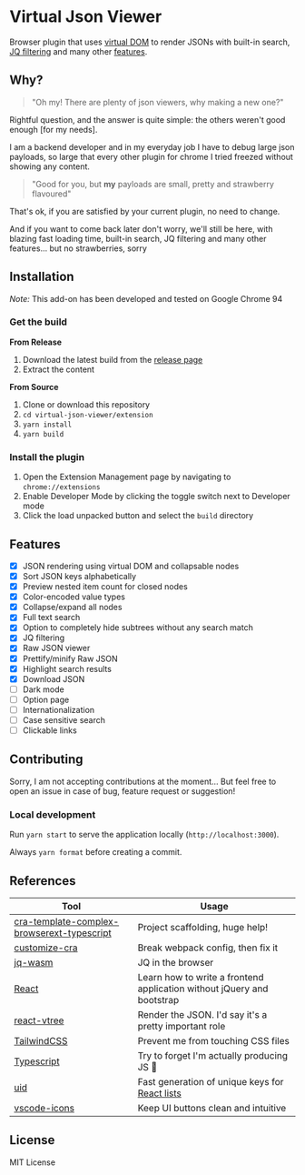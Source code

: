 # Virtual Json Viewer

Browser plugin that uses [virtual DOM](https://github.com/Lodin/react-vtree) to render JSONs with built-in search, [JQ filtering](https://stedolan.github.io/jq) and many other [features](#features).

## Why?

> "Oh my! There are plenty of json viewers, why making a new one?"

Rightful question, and the answer is quite simple: the others weren't good enough [for my needs].  

I am a backend developer and in my everyday job I have to debug large json payloads, 
so large that every other plugin for chrome I tried freezed without showing any content.

> "Good for you, but **my** payloads are small, pretty and strawberry flavoured"

That's ok, if you are satisfied by your current plugin, no need to change.  

And if you want to come back later don't worry, we'll still be here, with blazing fast loading time, 
built-in search, JQ filtering and many other features... but no strawberries, sorry

## Installation

_Note:_ This add-on has been developed and tested on Google Chrome 94

### Get the build

__From Release__

1. Download the latest build from the [release page](https://github.com/paolosimone/virtual-json-viewer/releases)
1. Extract the content

__From Source__

1. Clone or download this repository
1. `cd virtual-json-viewer/extension`
1. `yarn install`
1. `yarn build`

### Install the plugin

1. Open the Extension Management page by navigating to `chrome://extensions`
1. Enable Developer Mode by clicking the toggle switch next to Developer mode
1. Click the load unpacked button and select the `build` directory

## Features

- [X] JSON rendering using virtual DOM and collapsable nodes
- [X] Sort JSON keys alphabetically
- [X] Preview nested item count for closed nodes
- [X] Color-encoded value types
- [X] Collapse/expand all nodes
- [X] Full text search
- [X] Option to completely hide subtrees without any search match
- [X] JQ filtering
- [X] Raw JSON viewer
- [X] Prettify/minify Raw JSON
- [X] Highlight search results
- [X] Download JSON
- [ ] Dark mode
- [ ] Option page
- [ ] Internationalization
- [ ] Case sensitive search
- [ ] Clickable links

## Contributing

Sorry, I am not accepting contributions at the moment...
But feel free to open an issue in case of bug, feature request or suggestion!

### Local development

Run `yarn start` to serve the application locally (`http://localhost:3000`).

Always `yarn format` before creating a commit.

## References

|Tool                                                                                                                       |Usage                                          |
|---------------------------------------------------------------------------------------------------------------------------|-----------------------------------------------|
|[cra-template-complex-browserext-typescript](https://github.com/hindmost/cra-template-complex-browserext-typescript)       |Project scaffolding, huge help!                |
|[customize-cra](https://github.com/arackaf/customize-cra)                                                                  |Break webpack config, then fix it              |
|[jq-wasm](https://github.com/paolosimone/jq-wasm)                                                                          |JQ in the browser                              |
|[React](https://reactjs.org/)                                                                                              |Learn how to write a frontend application without jQuery and bootstrap|
|[react-vtree](https://github.com/Lodin/react-vtree)                                                                        |Render the JSON. I'd say it's a pretty important role|
|[TailwindCSS](https://tailwindcss.com/)                                                                                    |Prevent me from touching CSS files|
|[Typescript](https://www.typescriptlang.org/)                                                                              |Try to forget I'm actually producing JS 🤢|
|[uid](https://github.com/lukeed/uid)                                                                                       |Fast generation of unique keys for [React lists](https://reactjs.org/docs/lists-and-keys.html#keys) |
|[vscode-icons](https://github.com/microsoft/vscode-icons)                                                                  |Keep UI buttons clean and intuitive|


## License

MIT License